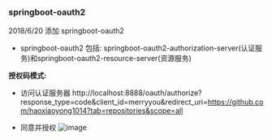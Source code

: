 ### springboot-oauth2

2018/6/20 添加 springboot-oauth2

* springboot-oauth2 包括: springboot-oauth2-authorization-server(认证服务)和springboot-oauth2-resource-server(资源服务)

**授权码模式:** 

* 访问认证服务器 http://localhost:8888/oauth/authorize?response_type=code&client_id=merryyou&redirect_uri=https://github.com/haoxiaoyong1014?tab=repositories&scope=all

* 同意并授权
![image](https://github.com/haoxiaoyong1014/springboot-examples/raw/master/springboot-rabbitmq/src/main/java/com/hxy/rabbitmq/img/v7.jpg)





